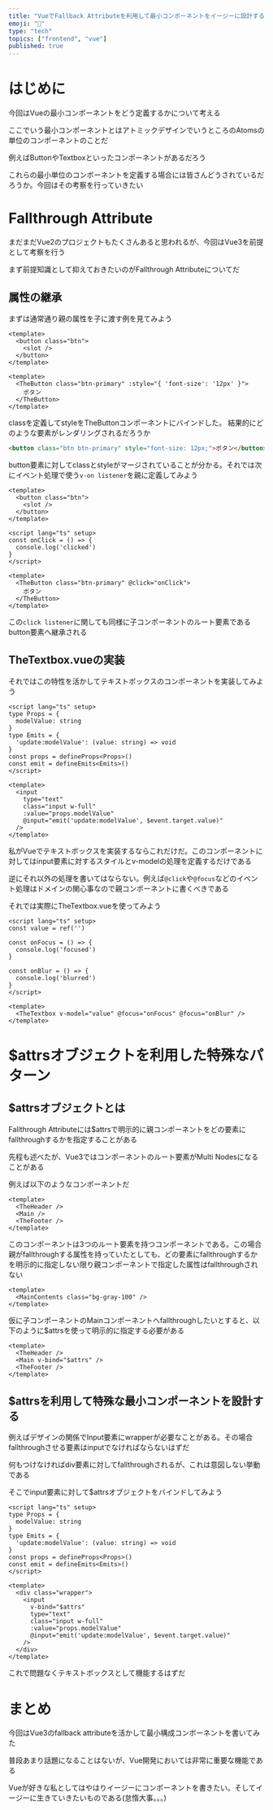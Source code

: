 ```yaml
---
title: "VueでFallback Attributeを利用して最小コンポーネントをイージーに設計する"
emoji: "🐜"
type: "tech"
topics: ["frontend", "vue"]
published: true
---
```


# はじめに

今回はVueの最小コンポーネントをどう定義するかについて考える

ここでいう最小コンポーネントとはアトミックデザインでいうところのAtomsの単位のコンポーネントのことだ

例えばButtonやTextboxといったコンポーネントがあるだろう

これらの最小単位のコンポーネントを定義する場合には皆さんどうされているだろうか。今回はその考察を行っていきたい

# Fallthrough Attribute

まだまだVue2のプロジェクトもたくさんあると思われるが、今回はVue3を前提として考察を行う

まず前提知識として抑えておきたいのがFallthrough Attributeについてだ

## 属性の継承

まずは通常通り親の属性を子に渡す例を見てみよう

```vue:TheButton.vue
<template>
  <button class="btn">
    <slot />
  </button>
</template>
```

```vue:Parent.vue
<template>
  <TheButton class="btn-primary" :style="{ 'font-size': '12px' }">
    ボタン
  </TheButton>
</template>
```

classを定義してstyleをTheButtonコンポーネントにバインドした。 結果的にどのような要素がレンダリングされるだろうか

```html
<button class="btn btn-primary" style="font-size: 12px;">ボタン</button>
```

button要素に対してclassとstyleがマージされていることが分かる。それでは次にイベント処理で使う`v-on listener`を親に定義してみよう

```vue:TheButton.vue
<template>
  <button class="btn">
    <slot />
  </button>
</template>
```

```vue:Parent.vue
<script lang="ts" setup>
const onClick = () => {
  console.log('clicked')
}
</script>

<template>
  <TheButton class="btn-primary" @click="onClick">
    ボタン
  </TheButton>
</template>
```

この`click listener`に関しても同様に子コンポーネントのルート要素であるbutton要素へ継承される

## TheTextbox.vueの実装

それではこの特性を活かしてテキストボックスのコンポーネントを実装してみよう

```vue:TheTextbox.vue
<script lang="ts" setup>
type Props = {
  modelValue: string
}
type Emits = {
  'update:modelValue': (value: string) => void
}
const props = defineProps<Props>()
const emit = defineEmits<Emits>()
</script>

<template>
  <input
    type="text"
    class="input w-full"
    :value="props.modelValue"
    @input="emit('update:modelValue', $event.target.value)"
  />
</template>
```

私がVueでテキストボックスを実装するならこれだけだ。このコンポーネントに対してはinput要素に対するスタイルとv-modelの処理を定義するだけである

逆にそれ以外の処理を書いてはならない。例えば`@click`や`@focus`などのイベント処理はドメインの関心事なので親コンポーネントに書くべきである

それでは実際にTheTextbox.vueを使ってみよう

```vue:Parent.vue
<script lang="ts" setup>
const value = ref('')

const onFocus = () => {
  console.log('focused')
}

const onBlur = () => {
  console.log('blurred')
}
</script>

<template>
  <TheTextbox v-model="value" @focus="onFocus" @focus="onBlur" />
</template>
```

# $attrsオブジェクトを利用した特殊なパターン

## $attrsオブジェクトとは

Fallthrough Attributeには$attrsで明示的に親コンポーネントをどの要素にfallthroughするかを指定することがある

先程も述べたが、Vue3ではコンポーネントのルート要素がMulti Nodesになることがある

例えば以下のようなコンポーネントだ

```vue:MainContents.vue
<template>
  <TheHeader />
  <Main />
  <TheFooter />
</template>
```

このコンポーネントは3つのルート要素を持つコンポーネントである。この場合親がfallthroughする属性を持っていたとしても、どの要素にfallthroughするかを明示的に指定しない限り親コンポーネントで指定した属性はfallthroughされない

```vue:Page.vue
<template>
  <MainContents class="bg-gray-100" />
</template>
```

仮に子コンポーネントのMainコンポーネントへfallthroughしたいとすると、以下のように$attrsを使って明示的に指定する必要がある

```vue:MainContents.vue
<template>
  <TheHeader />
  <Main v-bind="$attrs" />
  <TheFooter />
</template>
```

## $attrsを利用して特殊な最小コンポーネントを設計する

例えばデザインの関係でInput要素にwrapperが必要なことがある。その場合fallthroughさせる要素はinputでなければならないはずだ

何もつけなければdiv要素に対してfallthroughされるが、これは意図しない挙動である

そこでinput要素に対して$attrsオブジェクトをバインドしてみよう

```vue:TheTextbox.vue
<script lang="ts" setup>
type Props = {
  modelValue: string
}
type Emits = {
  'update:modelValue': (value: string) => void
}
const props = defineProps<Props>()
const emit = defineEmits<Emits>()
</script>

<template>
  <div class="wrapper">
    <input
      v-bind="$attrs"
      type="text"
      class="input w-full"
      :value="props.modelValue"
      @input="emit('update:modelValue', $event.target.value)"
    />
  </div>
</template>
```

これで問題なくテキストボックスとして機能するはずだ

## 

# まとめ

今回はVue3のfallback attributeを活かして最小構成コンポーネントを書いてみた

普段あまり話題になることはないが、Vue開発においては非常に重要な機能である

Vueが好きな私としてはやはりイージーにコンポーネントを書きたい。そしてイージーに生きていきたいものである(怠惰大事。。。)